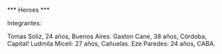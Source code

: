*** Heroes ***

Integrantes:

Tomas Soliz, 24 años, Buenos Aires.
Gaston Cane, 38 años, Córdoba, Capital!
Ludmila Miceli: 27 años, Cañuelas.
Eze Paredes: 24 años, CABA.
